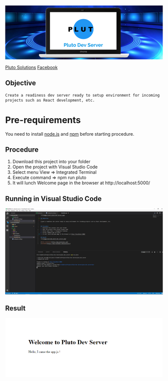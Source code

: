 ![](images/cover-pluto-dev-server-center-background.png)

[Pluto Solutions](http://www.plutosols.com)
[Facebook](https://www.facebook.com/plutosols/)

## Objective
```
Create a readiness dev server ready to setup environment for incoming projects such as React development, etc.
```

# Pre-requirements
You need to install [node.js](https://nodejs.org/en/) and [npm](https://www.npmjs.com/) before starting procedure.

## Procedure
1. Download this project into your folder
2. Open the project with Visual Studio Code
3. Select menu View => Integrated Terminal
4. Execute command => npm run pluto
5. It will lunch Welcome page in the browser at http://localhost:5000/

## Running in Visual Studio Code
![Visual Studio Code](images/visual-studio.JPG)

## Result
![Result](images/welcome-pluto-dev-server.png)